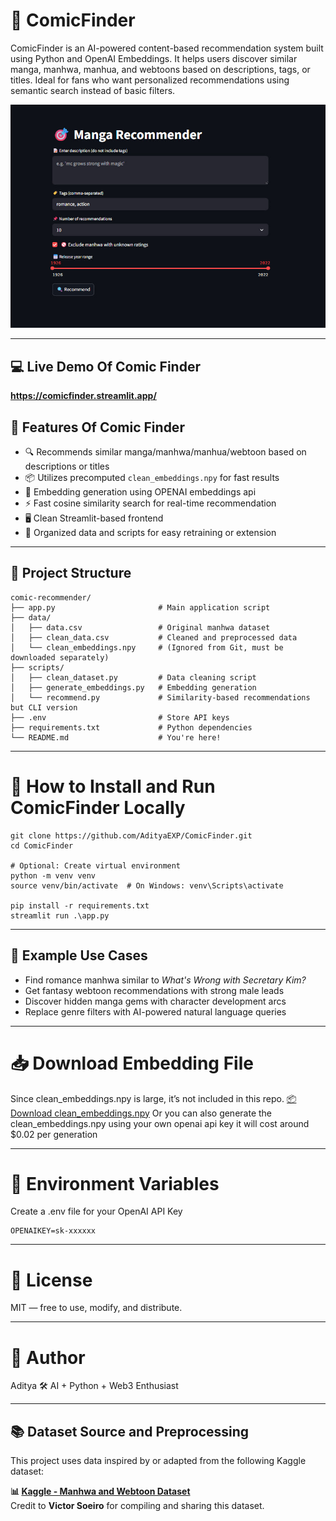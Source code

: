 # 🧠 ComicFinder

ComicFinder is an AI-powered content-based recommendation system built using Python and OpenAI Embeddings. 
It helps users discover similar manga, manhwa, manhua, and webtoons based on descriptions, tags, or titles. 
Ideal for fans who want personalized recommendations using semantic search instead of basic filters.


![ComicFinder Preview](asset/img.jpg)

---

## 💻 Live Demo Of Comic Finder
**https://comicfinder.streamlit.app/**

## 🚀 Features Of Comic Finder

- 🔍 Recommends similar manga/manhwa/manhua/webtoon based on descriptions or titles
- 📦 Utilizes precomputed `clean_embeddings.npy` for fast results
- 🧠 Embedding generation using OPENAI embeddings api
- ⚡ Fast cosine similarity search for real-time recommendation
- 🖥️ Clean Streamlit-based frontend
- 📁 Organized data and scripts for easy retraining or extension

---

## 📁 Project Structure

```
comic-recommender/
├── app.py                       # Main application script
├── data/
│   ├── data.csv                 # Original manhwa dataset
│   ├── clean_data.csv           # Cleaned and preprocessed data
│   └── clean_embeddings.npy     # (Ignored from Git, must be downloaded separately)
├── scripts/
│   ├── clean_dataset.py         # Data cleaning script
│   ├── generate_embeddings.py   # Embedding generation
│   └── recommend.py             # Similarity-based recommendations but CLI version
├── .env                         # Store API keys 
├── requirements.txt             # Python dependencies
└── README.md                    # You're here!
```

---

# 🔧 How to Install and Run ComicFinder Locally
```
git clone https://github.com/AdityaEXP/ComicFinder.git
cd ComicFinder

# Optional: Create virtual environment
python -m venv venv
source venv/bin/activate  # On Windows: venv\Scripts\activate

pip install -r requirements.txt
streamlit run .\app.py
```

---
## 📌 Example Use Cases
- Find romance manhwa similar to *What's Wrong with Secretary Kim?*
- Get fantasy webtoon recommendations with strong male leads
- Discover hidden manga gems with character development arcs
- Replace genre filters with AI-powered natural language queries

---

# 📥 Download Embedding File
Since clean_embeddings.npy is large, it’s not included in this repo.
[📦 Download clean_embeddings.npy](https://drive.google.com/file/d/1toZRablb8yCVhFrICdU1jQtmYh20mZ9P/view?usp=sharing)
Or you can also generate the clean_embeddings.npy using your own openai api key it will cost around $0.02 per generation

---

# 🔐 Environment Variables
Create a .env file for your OpenAI API Key
```
OPENAIKEY=sk-xxxxxx
```

---

# 📜 License
MIT — free to use, modify, and distribute.

---

# 🤝 Author
Aditya
🛠️ AI + Python + Web3 Enthusiast

---

## 📚 Dataset Source and Preprocessing
This project uses data inspired by or adapted from the following Kaggle dataset:

**📊 [Kaggle - Manhwa and Webtoon Dataset](https://www.kaggle.com/datasets/victorsoeiro/manga-manhwa-and-manhua-dataset/data)**  
Credit to **Victor Soeiro** for compiling and sharing this dataset.
